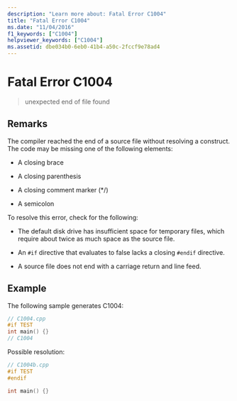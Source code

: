 ```yaml
---
description: "Learn more about: Fatal Error C1004"
title: "Fatal Error C1004"
ms.date: "11/04/2016"
f1_keywords: ["C1004"]
helpviewer_keywords: ["C1004"]
ms.assetid: dbe034b0-6eb0-41b4-a50c-2fccf9e78ad4
---
```

# Fatal Error C1004

> unexpected end of file found

## Remarks

The compiler reached the end of a source file without resolving a construct. The code may be missing one of the following elements:

- A closing brace

- A closing parenthesis

- A closing comment marker (*/)

- A semicolon

To resolve this error, check for the following:

- The default disk drive has insufficient space for temporary files, which require about twice as much space as the source file.

- An `#if` directive that evaluates to false lacks a closing `#endif` directive.

- A source file does not end with a carriage return and line feed.

## Example

The following sample generates C1004:

```cpp
// C1004.cpp
#if TEST
int main() {}
// C1004
```

Possible resolution:

```cpp
// C1004b.cpp
#if TEST
#endif

int main() {}
```

